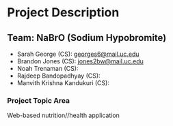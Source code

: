 # Project Description

## Team: NaBrO (Sodium Hypobromite)

-   Sarah George (CS): georges6@mail.uc.edu
-   Brandon Jones (CS): jones2bw@mail.uc.edu
-   Noah Trenaman (CS):
-   Rajdeep Bandopadhyay (CS):
-   Manvith Krishna Kandukuri (CS):

### Project Topic Area

Web-based nutrition//health application
